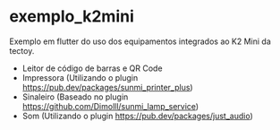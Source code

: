 # exemplo_k2mini

Exemplo em flutter do uso dos equipamentos integrados ao K2 Mini da tectoy.

- Leitor de código de barras e QR Code
- Impressora (Utilizando o plugin https://pub.dev/packages/sunmi_printer_plus)
- Sinaleiro (Baseado no plugin https://github.com/Dimolll/sunmi_lamp_service)
- Som (Utilizando o plugin https://pub.dev/packages/just_audio)

